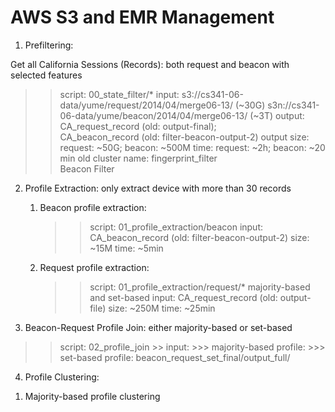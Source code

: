 AWS S3 and EMR Management
=========================
1. Prefiltering:  
  
  Get all California Sessions (Records): both request and beacon with selected features
  >> script: 
  			00_state_filter/*
  >> input: 
  			s3://cs341-06-data/yume/request/2014/04/merge06-13/     (~30G)
  			s3n://cs341-06-data/yume/beacon/2014/04/merge06-13/     (~3T)
  >> output: 
  			CA_request_record (old: output-final);  
  			CA_beacon_record (old: filter-beacon-output-2)
  >> output size: 
  			request: ~50G; 
  			beacon: ~500M
  >> time: 
  			request: ~2h; 
  			beacon: ~20 min
  >> old cluster name: 
  			fingerprint_filter  
  			Beacon Filter 

 
 2. Profile Extraction: only extract device with more than 30 records

 	1) Beacon profile extraction:
 	   >> script: 
 	   			01_profile_extraction/beacon
 	   >> input:
 	   			CA_beacon_record (old: filter-beacon-output-2)
 	   >> size: ~15M
 	   >> time: ~5min

 	2) Request profile extraction:
 	   >> script: 
 	   			01_profile_extraction/request/*
 	      		majority-based and set-based
 	   >> input:
 	   		CA_request_record (old: output-file)
 	   >> size: ~250M
 	   >> time: ~25min


3. Beacon-Request Profile Join:  either majority-based or set-based
	
  >> script:
			02_profile_join
	>> input: 
		>>> majority-based profile: 
		>>> set-based profile: beacon_request_set_final/output_full/ 


4. Profile Clustering:
  
  1) Majority-based profile clustering



